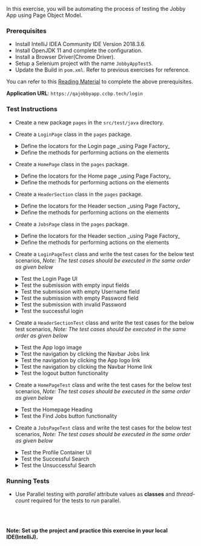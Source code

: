 In this exercise, you will be automating the process of testing the Jobby App using Page Object Model.

### Prerequisites

- Install IntelliJ IDEA Community IDE  Version 2018.3.6.
- Install OpenJDK 11 and complete the configuration.
- Install a Browser Driver(Chrome Driver).
- Setup a Selenium project with the name `JobbyAppTest5`.
- Update the Build in `pom.xml`. Refer to previous exercises for reference.

You can refer to this [Reading Material](https://learning.ccbp.in/qa-automation-testing/course?c_id=cf952b35-27ab-4b1e-a6de-44227f22806c&s_id=f5c19277-3889-4e63-b631-c06c088d612c&t_id=6a935df7-2c93-477c-b505-3ae0aabcf9a2#31-installing-ide) to complete the above prerequisites.

**Application URL**: `https://qajobbyapp.ccbp.tech/login`

### Test Instructions

- Create a new package `pages` in the `src/test/java` directory.
- Create a `LoginPage` class in the `pages` package.
    
    
    <details>
    <summary>Define the locators for the Login page _using Page Factory_</summary>
    >  - App logo image
    >  - List of label texts
    >  - "USERNAME" input field
    >  - "PASSWORD" input field
    >  - "Login" button
    >  - Error message text
    </details>
    <details>
    <summary>Define the methods for performing actions on the elements</summary>
    >  - Find the App logo image
    >  - Get the text content of the label at a specific index
    >  - Enter a text in the "USERNAME" input field
    >  - Enter a text in the "PASSWORD" input field
    >  - Click the "Login" button
    >  - Enter with the given credentials and click the "Login" button
    >  - Wait and get the text content of the error message
    </details>
- Create a `HomePage` class in the `pages` package.
    
    
    <details>
    <summary>Define the locators for the Home page _using Page Factory_</summary>
    >  - Heading text
    >  - Description text
    >  - "Find Jobs" button
    </details>
    <details>
    <summary>Define the methods for performing actions on the elements</summary>
    >  - Get the text content of the Heading
    >  - Get the text content of the Description
    >  - Click the "Find Jobs" button
    </details>
- Create a `HeaderSection` class in the `pages` package.
    
    
    <details>
    <summary>Define the locators for the Header section _using Page Factory_</summary>
    >  - App logo image
    >  - App logo link
    >  - Navbar Home link
    >  - Navbar Jobs link
    >  - "Logout" button
    </details>
    <details>
    <summary>Define the methods for performing actions on the elements</summary>
    >  - Find the App logo image
    >  - Click the App logo link
    >  - Click the Navbar Home link
    >  - Click the Navbar Jobs link
    >  - Click the "Logout" button
    >  - Logout of the application, by accepting the alert
    </details>
- Create a `JobsPage` class in the `pages` package.
    
    
    <details>
    <summary>Define the locators for the Header section _using Page Factory_</summary>
    >  - Profile image
    >  - Profile name
    >  - Short bio text
    >  - Search input field
    >  - Search button
    >  - List of all jobs displayed
    >  - No jobs found image
    >  - No jobs found heading
    >  - No jobs found description
    </details>
    <details>
    <summary>Define the methods for performing actions on the elements</summary>
    >  - Find the Profile image
    >  - Get the text content of the Profile name
    >  - Get the text content of the Short bio text
    >  - Enter a text in the Search input field
    >  - Click the Search button
    >  - Search for a job with the specified text
    >  - Get the Count of all jobs displayed
    >  - Find the No jobs found image
    >  - Get the text content of the No jobs found heading
    >  - Get the text content of the No jobs found description
    </details>
- Create a `LoginPageTest` class and write the test cases for the below test scenarios,
    _Note: The test cases should be executed in the same order as given below_

    <details>
    <summary>Test the Login Page UI</summary>
    >- Navigate to the URL `https://qajobbyapp.ccbp.tech/login`
    >- Verify if the App logo is displayed - _use Assertions_,
    >    - If the App logo is not displayed, print "App logo is not displayed"
    >- Verify the Username label text - _use Assertions_,
    >    - Expected text: `USERNAME`
    >    - If the Label text does not match the expected text, print "Username label text does not match"
    >- Verify the Password label text - _use Assertions_,
    >    - Expected text: `PASSWORD`
    >    - If the Label text does not match the expected text, print "Password label text does not match"
    >- Close the browser window.
    </details>
    <details>
    <summary>Test the submission with empty input fields</summary>
    >- Navigate to the URL `https://qajobbyapp.ccbp.tech/login`
    >- Click the "Login" button.
    >- Wait and verify the error message - _use Assertions_,
    >    - Expected text: `*Username or password is invalid`
    >    - If the error message does not match the expected text, print "Error text with empty input fields does not match"
    >- Close the browser window.
    </details>
    <details>
    <summary>Test the submission with empty Username field</summary>
    >- Navigate to the URL `https://qajobbyapp.ccbp.tech/login`
    >- Login to the application, only with the Password `rahul@2021`.
    >- Wait and verify the error message - _use Assertions_,
    >    - Expected text: `*Username or password is invalid`
    >    - If the error message does not match the expected text, print "Error text with empty input field do not match"
    >- Close the browser window.
    </details>
    <details>
    <summary>Test the submission with empty Password field</summary>
    >- Navigate to the URL `https://qajobbyapp.ccbp.tech/login`
    >- Login to the application, only with the Username `rahul`.
    >- Wait and verify the error message - _use Assertions_,
    >    - Expected text: `*Username or password is invalid`
    >    - If the error message does not match the expected text, print "Error text with empty input field do not match"
    >- Close the browser window.
    </details>
    <details>
    <summary>Test the submission with invalid Password</summary>
    >- Navigate to the URL `https://qajobbyapp.ccbp.tech/login`
    >- Login to the application, with the Username `rahul` and Password `rahul`.
    >- Wait and verify the error message - _use Assertions_,
    >    - Expected text: `*username and password didn't match`
    >    - If the error message does not match the expected text, print "Error text with invalid password do not match"
    >- Close the browser window.
    </details>

    <details>
    <summary>Test the successful login</summary>
    >- Navigate to the URL `https://qajobbyapp.ccbp.tech/login`
    >- Login to the application, with the Username `rahul` and Password `rahul@2021`.
    >- Wait and verify the navigation to the home page - _use Assertions_
    >    - Expected URL: `https://qajobbyapp.ccbp.tech/`
    >    - If the current URL does not match the expected URL, print "URLs do not match"
    >- Close the browser window.
    </details>
- Create a `HeaderSectionTest` class and write the test cases for the below test scenarios,
    _Note: The test cases should be executed in the same order as given below_

    <details>
    <summary>Test the App logo image</summary>
    >- Navigate to the URL `https://qajobbyapp.ccbp.tech/login`
    >- Login to the application, with the Username `rahul` and Password `rahul@2021`.
    >- Wait until the web driver navigates to the home page
    >    - Home Page URL: `https://qajobbyapp.ccbp.tech/`
    >- Verify if the App logo is displayed - _use Assertions_,
    >    - If the App logo is not displayed, print "App logo is not displayed"
    >- Close the browser window.
    </details>

    <details>
    <summary>Test the navigation by clicking the Navbar Jobs link</summary>
    >- Navigate to the URL `https://qajobbyapp.ccbp.tech/login`
    >- Login to the application, with the Username `rahul` and Password `rahul@2021`.
    >- Wait until the web driver navigates to the home page
    >    - Home Page URL: `https://qajobbyapp.ccbp.tech/`
    >- Click the Navbar Jobs link.
    >- Verify the navigation to the jobs page - _use Assertions_
    >    - Expected URL: `https://qajobbyapp.ccbp.tech/jobs`
    >    - If the current URL does not match the expected URL, print "URLs do not match"
    >- Close the browser window.
    </details>

    <details>
    <summary>Test the navigation by clicking the App logo link</summary>
    >- Navigate to the URL `https://qajobbyapp.ccbp.tech/login`
    >- Login to the application, with the Username `rahul` and Password `rahul@2021`.
    >- Wait until the web driver navigates to the home page
    >    - Home Page URL: `https://qajobbyapp.ccbp.tech/`
    >- Click the Navbar Jobs link.
    >- Click the App logo link
    >- Verify the navigation to the home page - _use Assertions_
    >    - Expected URL: `https://qajobbyapp.ccbp.tech/`
    >    - If the current URL does not match the expected URL, print "URLs do not match"
    >- Close the browser window.
    </details>

    <details>
    <summary>Test the navigation by clicking the Navbar Home link</summary>
    >- Navigate to the URL `https://qajobbyapp.ccbp.tech/login`
    >- Login to the application, with the Username `rahul` and Password `rahul@2021`.
    >- Wait until the web driver navigates to the home page
    >    - Home Page URL: `https://qajobbyapp.ccbp.tech/`
    >- Click the Navbar Jobs link.
    >- Click the Navbar Home link
    >- Verify the navigation to the home page - _use Assertions_
    >    - Expected URL: `https://qajobbyapp.ccbp.tech/`
    >    - If the current URL does not match the expected URL, print "URLs do not match"
    >- Close the browser window.
    </details>

    <details>
    <summary>Test the logout button functionality</summary>
    >- Navigate to the URL `https://qajobbyapp.ccbp.tech/login`
    >- Login to the application, with the Username `rahul` and Password `rahul@2021`.
    >- Wait until the web driver navigates to the home page
    >    - Home Page URL: `https://qajobbyapp.ccbp.tech/`
    >- Logout of the application.
    >- Verify the navigation to the login page - _use Assertions_
    >    - Expected URL: `https://qajobbyapp.ccbp.tech/login`
    >    - If the current URL does not match the expected URL, print "URLs do not match"
    >- Close the browser window.
    </details>
- Create a `HomePageTest` class and write the test cases for the below test scenarios,
    _Note: The test cases should be executed in the same order as given below_

    <details>
    <summary>Test the Homepage Heading</summary>
    >- Navigate to the URL `https://qajobbyapp.ccbp.tech/login`
    >- Login to the application, with the Username `rahul` and Password `rahul@2021`.
    >- Wait until the web driver navigates to the home page
    >    - Home Page URL: `https://qajobbyapp.ccbp.tech/`
    >- Verify the Heading text of the home page - _use Assertions_,
    >    - Expected text: `Find The Job That Fits Your Life`
    >    - If the Heading text does not match the expected text, print "Heading text does not match" 
    >- Verify the Description text of the home page - _use Assertions_,
    >    - Expected text: `Millions of people are searching for jobs, salary information, company reviews. Find the job that fits your abilities and potential.`
    >    - If the Description text does not match the expected text, print "Description text does not match" 
    >- Close the browser window.
    </details>
    <details>
    <summary>Test the Find Jobs button functionality</summary>
    >- Navigate to the URL `https://qajobbyapp.ccbp.tech/login`
    >- Login to the application, with the Username `rahul` and Password `rahul@2021`.
    >- Wait until the web driver navigates to the home page
    >    - Home Page URL: `https://qajobbyapp.ccbp.tech/`
    >- Click the "Find Jobs" button.
    >- Verify the navigation to the jobs page - _use Assertions_
    >    - Expected URL: `https://qajobbyapp.ccbp.tech/jobs`
    >    - If the current URL does not match the expected URL, print "URLs do not match"
    >- Close the browser window.
    </details>
- Create a `JobsPageTest` class and write the test cases for the below test scenarios,
    _Note: The test cases should be executed in the same order as given below_

    <details>
    <summary>Test the Profile Container UI</summary>
    >- Navigate to the URL `https://qajobbyapp.ccbp.tech/login`
    >- Login to the application, with the Username `rahul` and Password `rahul@2021`.
    >- Wait until the web driver navigates to the home page
    >    - Home Page URL: `https://qajobbyapp.ccbp.tech/`
    >- Click the "Find Jobs" button.
    >- Verify if the Profile image is displayed - _use Assertions_,
    >    - If the Profile image is not displayed, print "Profile image is not displayed"
    >- Verify the Profile name text - _use Assertions_,
    >    - Expected text: `Rahul Attluri`
    >    - If the Profile name does not match the expected text, print "Profile name does not match"
    >- Verify the Short bio text - _use Assertions_,
    >    - Expected text: `Lead Software Developer and AI-ML expert`
    >    - If the Short bio text does not match the expected text, print "Bio does not match"
    >- Close the browser window.
    </details>
    <details>
    <summary>Test the Successful Search</summary>
    >- Navigate to the URL `https://qajobbyapp.ccbp.tech/login`
    >- Login to the application, with the Username `rahul` and Password `rahul@2021`.
    >- Wait until the web driver navigates to the home page
    >    - Home Page URL: `https://qajobbyapp.ccbp.tech/`
    >- Click the "Find Jobs" button.
    >- Test the search functionality of the Jobs Page using various inputs from the given dataset.
    >
    >    **Dataset**
    >    
    >    |     Search Text     | Expected Number of Jobs |
    >    | :-----------------: | :---------------------: |
    >    |   Devops Engineer   |            9            |
    >    |  Backend Engineer   |           11            |
    >    |  Frontend Engineer  |           13            |
    >    | Fullstack Developer |            6            |
    >    |   Data Scientist    |           11            |
    >    |     ML Engineer     |           10            |
    >    
    >   - Search for the job with the search text.
    >   - Verify the Jobs count - _use Assertions_,
    >       - If the Jobs count does not match the expected count, print "Jobs count does not match"
    >- Close the browser window.
    </details>
    <details>
    <summary>Test the Unsuccessful Search</summary>
    >- Navigate to the URL `https://qajobbyapp.ccbp.tech/login`
    >- Login to the application, with the Username `rahul` and Password `rahul@2021`.
    >- Wait until the web driver navigates to the home page
    >    - Home Page URL: `https://qajobbyapp.ccbp.tech/`
    >- Click the "Find Jobs" button.
    >- Search for the job with the text `Netflix`.
    >- Verify if the No Jobs Found image is displayed - _use Assertions_,
    >    - If the No Jobs Found image is not displayed, print "Jobs not found image is not displayed"
    >- Verify the No Jobs Found heading text - _use Assertions_,
    >    - Expected text: `No Jobs Found`
    >    - If the No Jobs Found heading does not match the expected text, print "Jobs not found heading does not match"
    >- Verify the No Jobs Found description text - _use Assertions_,
    >    - Expected text: `We could not find any jobs. Try other filters.`
    >    - If the No Jobs Found description does not match the expected text, print "Jobs not found description does not match"
    >- Close the browser window.
    </details>

### Running Tests

- Use Parallel testing with _parallel_ attribute values as **classes** and _thread-count_ required for the tests to run parallel.

<br>
<br>

**Note: Set up the project and practice this exercise in your local IDE(IntelliJ).**